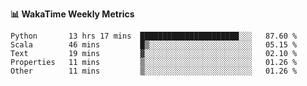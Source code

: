 **:bar_chart: WakaTime Weekly Metrics**

<!--START_SECTION:waka-->

```text
Python       13 hrs 17 mins  ██████████████████████░░░   87.60 %
Scala        46 mins         █▒░░░░░░░░░░░░░░░░░░░░░░░   05.15 %
Text         19 mins         ▓░░░░░░░░░░░░░░░░░░░░░░░░   02.10 %
Properties   11 mins         ▒░░░░░░░░░░░░░░░░░░░░░░░░   01.26 %
Other        11 mins         ▒░░░░░░░░░░░░░░░░░░░░░░░░   01.26 %
```

<!--END_SECTION:waka-->
